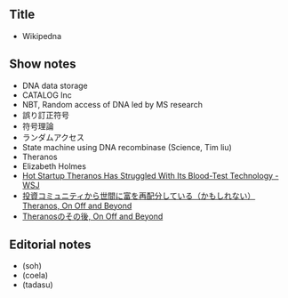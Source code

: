 ## Title
- Wikipedna

## Show notes
- DNA data storage
- CATALOG Inc
- NBT, Random access of DNA led by MS research
- 誤り訂正符号
- 符号理論
- ランダムアクセス
- State machine using DNA recombinase (Science, Tim liu)
- Theranos
- Elizabeth Holmes
- [Hot Startup Theranos Has Struggled With Its Blood-Test Technology - WSJ](https://www.wsj.com/articles/theranos-has-struggled-with-blood-tests-1444881901)
- [投資コミュニティから世間に富を再配分している（かもしれない）Theranos, On Off and Beyond](https://chikawatanabe.com/2015/10/22/theranos/)
- [Theranosのその後, On Off and Beyond](https://chikawatanabe.com/2016/10/12/theranos_update/)

## Editorial notes
- (soh)
- (coela)
- (tadasu)
